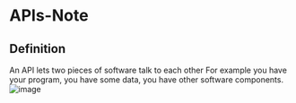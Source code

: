 # APIs-Note

## Definition
An API lets two pieces of software talk to each other For example you have your program, you have some data, you have other software components.
![image](https://user-images.githubusercontent.com/62194058/136858412-d30a111b-660a-4e19-96b4-c067826e6c36.png)
